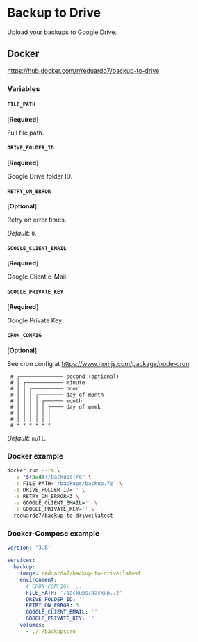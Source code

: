 # Backup to Drive

Upload your backups to Google Drive.

## Docker

<https://hub.docker.com/r/reduardo7/backup-to-drive>.

### Variables

#### `FILE_PATH`

[**Required**]

Full file path.

#### `DRIVE_FOLDER_ID`

[**Required**]

Google Drive folder ID.

#### `RETRY_ON_ERROR`

[**Optional**]

Retry on error times.

_Default_: `0`.

#### `GOOGLE_CLIENT_EMAIL`

[**Required**]

Google Client e-Mail.

#### `GOOGLE_PRIVATE_KEY`

[**Required**]

Google Private Key.

#### `CRON_CONFIG`

[**Optional**]

See cron config at <https://www.npmjs.com/package/node-cron>.

```text
 # ┌────────────── second (optional)
 # │ ┌──────────── minute
 # │ │ ┌────────── hour
 # │ │ │ ┌──────── day of month
 # │ │ │ │ ┌────── month
 # │ │ │ │ │ ┌──── day of week
 # │ │ │ │ │ │
 # │ │ │ │ │ │
 # * * * * * *
```

_Default_: `null`.

### Docker example

```bash
docker run --rm \
  -v "$(pwd):/backups:ro" \
  -e FILE_PATH='/backups/backup.7z' \
  -e DRIVE_FOLDER_ID='' \
  -e RETRY_ON_ERROR=3 \
  -e GOOGLE_CLIENT_EMAIL='' \
  -e GOOGLE_PRIVATE_KEY='' \
  reduardo7/backup-to-drive:latest
```

### Docker-Compose example

```yaml
version: '3.8'

services:
  backup:
    image: reduardo7/backup-to-drive:latest
    environment:
      # CRON_CONFIG: ...
      FILE_PATH: '/backups/backup.7z'
      DRIVE_FOLDER_ID: ''
      RETRY_ON_ERROR: 3
      GOOGLE_CLIENT_EMAIL: ''
      GOOGLE_PRIVATE_KEY: ''
    volumes:
      - ./:/backups:ro
```
